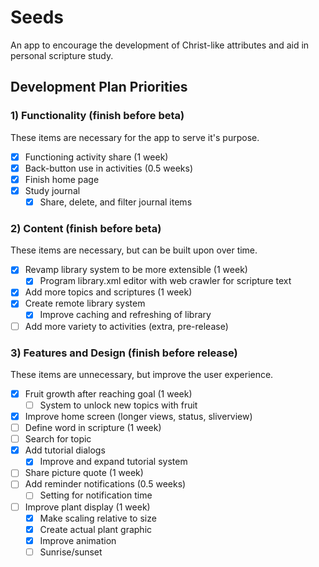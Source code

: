 # Seeds

An app to encourage the development of Christ-like attributes and aid in personal scripture study.

## Development Plan Priorities

### 1) Functionality (finish before beta)
These items are necessary for the app to serve it's purpose.
- [x] Functioning activity share (1 week)
- [x] Back-button use in activities (0.5 weeks)
- [x] Finish home page
- [x] Study journal
  - [x] Share, delete, and filter journal items

### 2) Content (finish before beta)
These items are necessary, but can be built upon over time.
- [x] Revamp library system to be more extensible (1 week)
  - [x] Program library.xml editor with web crawler for scripture text
- [x] Add more topics and scriptures (1 week)
- [x] Create remote library system
  - [x] Improve caching and refreshing of library
- [ ] Add more variety to activities (extra, pre-release)

### 3) Features and Design (finish before release)
These items are unnecessary, but improve the user experience.
- [x] Fruit growth after reaching goal (1 week)
  - [ ] System to unlock new topics with fruit
- [x] Improve home screen (longer views, status, sliverview)
- [ ] Define word in scripture (1 week)
- [ ] Search for topic
- [x] Add tutorial dialogs
  - [x] Improve and expand tutorial system
- [ ] Share picture quote (1 week)
- [ ] Add reminder notifications (0.5 weeks)
  - [ ] Setting for notification time
- [ ] Improve plant display (1 week)
  - [x] Make scaling relative to size
  - [x] Create actual plant graphic
  - [x] Improve animation
  - [ ] Sunrise/sunset
